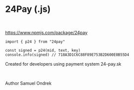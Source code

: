 # 24Pay (.js)

<br/>

https://www.npmjs.com/package/24pay

```
import { p24 } from "24pay"

const signed = p24(mid, text, key)
console.info(signed) // 718A3D1C6C88F89E753B2D600E0B55D4
```


Created for developers using payment system 24-pay.sk

<br/>

Author Samuel Ondrek
